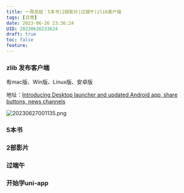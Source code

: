 ```yaml
---
title: 一周总结：5本书|2部影片|过端午|zlib客户端
tags: [日常]
date: 2023-06-26 23:36:24
UID: 20230626233624
draft: true
toc: false
feature: 
---
```


### zlib 发布客户端

有mac版、Win版、Linux版、安卓版

地址：[Introducing Desktop launcher and updated Android app, share buttons, news channels](https://lib-gzgggov2otfvlun5idsshdlg.1lib.cz/blog/44)



![20230627001135.png](https://s2.loli.net/2023/06/27/JoECadjXpTrUwcP.png)



### 5本书

### 2部影片


### 过端午

### 开始学uni-app

